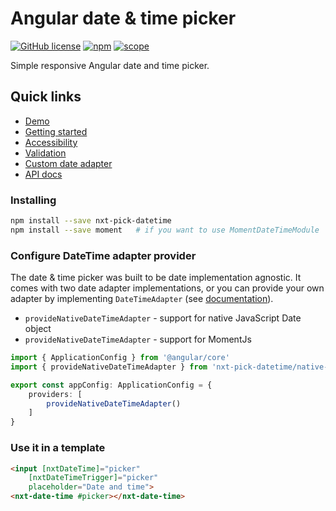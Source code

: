 # Angular date & time picker

[![GitHub license](https://img.shields.io/github/license/Liquid-JS/nxt-components.svg)](https://github.com/Liquid-JS/nxt-components/blob/master/LICENSE)
[![npm](https://img.shields.io/npm/dm/nxt-pick-datetime.svg)](https://www.npmjs.com/package/nxt-pick-datetime)
[![scope](https://img.shields.io/npm/v/nxt-pick-datetime.svg)](https://www.npmjs.com/package/nxt-pick-datetime)

Simple responsive Angular date and time picker.

## Quick links

-   [Demo](https://liquid-js.github.io/nxt-components/demo/pick-datetime)
-   [Getting started](https://liquid-js.github.io/nxt-components/demo/pick-datetime/getting-started)
-   [Accessibility](https://liquid-js.github.io/nxt-components/demo/pick-datetime/accessibility)
-   [Validation](https://liquid-js.github.io/nxt-components/demo/pick-datetime/validation)
-   [Custom date adapter](https://liquid-js.github.io/nxt-components/demo/pick-datetime/custom-adapter)
-   [API docs](https://liquid-js.github.io/nxt-components/nxt-pick-datetime)

### Installing

```sh
npm install --save nxt-pick-datetime
npm install --save moment   # if you want to use MomentDateTimeModule
```

### Configure DateTime adapter provider

The date & time picker was built to be date implementation agnostic. It comes with two date adapter implementations, or you can provide your own adapter by implementing `DateTimeAdapter` (see [documentation](https://liquid-js.github.io/nxt-components/demo/pick-datetime/custom-adapter)).

-   `provideNativeDateTimeAdapter` - support for native JavaScript Date object
-   `provideNativeDateTimeAdapter` - support for MomentJs

```ts
import { ApplicationConfig } from '@angular/core'
import { provideNativeDateTimeAdapter } from 'nxt-pick-datetime/native-adapter'

export const appConfig: ApplicationConfig = {
    providers: [
        provideNativeDateTimeAdapter()
    ]
}
```

### Use it in a template

```html
<input [nxtDateTime]="picker"
    [nxtDateTimeTrigger]="picker"
    placeholder="Date and time">
<nxt-date-time #picker></nxt-date-time>
```
